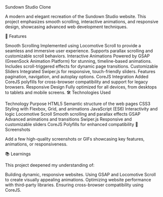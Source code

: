 Sundown Studio Clone

A modern and elegant recreation of the Sundown Studio website. This project emphasizes smooth scrolling, interactive animations, and responsive design, showcasing advanced web development techniques.

🚀 Features

Smooth Scrolling
Implemented using Locomotive Scroll to provide a seamless and immersive user experience.
Supports parallax scrolling and customizable scroll behaviors.
Interactive Animations
Powered by GSAP (GreenSock Animation Platform) for stunning, timeline-based animations.
Includes scroll-triggered effects for dynamic page transitions.
Customizable Sliders
Integrated Swiper.js for responsive, touch-friendly sliders.
Features pagination, navigation, and autoplay options.
CoreJS Integration
Added CoreJS polyfills for cross-browser compatibility and support for legacy browsers.
Responsive Design
Fully optimized for all devices, from desktops to tablets and mobile screens.
🛠️ Technologies Used

Technology	Purpose
HTML5	Semantic structure of the web pages
CSS3	Styling with Flexbox, Grid, and animations
JavaScript (ES6)	Interactivity and logic
Locomotive Scroll	Smooth scrolling and parallax effects
GSAP	Advanced animations and transitions
Swiper.js	Responsive and customizable sliders
CoreJS	Polyfills for enhanced compatibility
🎨 Screenshots

Add a few high-quality screenshots or GIFs showcasing key features, animations, or responsiveness.

📚 Learnings

This project deepened my understanding of:

Building dynamic, responsive websites.
Using GSAP and Locomotive Scroll to create visually appealing animations.
Optimizing website performance with third-party libraries.
Ensuring cross-browser compatibility using CoreJS.
